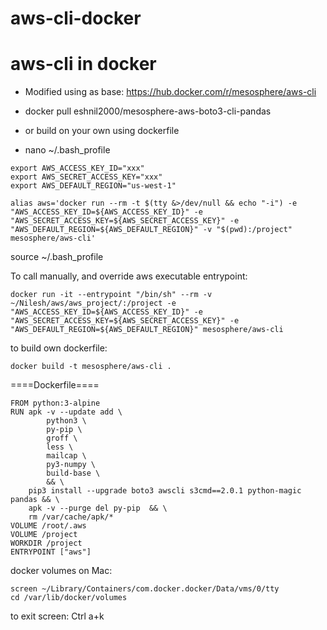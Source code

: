 # aws-cli-docker

# aws-cli in docker
* Modified using as base: https://hub.docker.com/r/mesosphere/aws-cli

* docker pull eshnil2000/mesosphere-aws-boto3-cli-pandas

* or build on your own using dockerfile
* nano ~/.bash_profile
```
export AWS_ACCESS_KEY_ID="xxx"
export AWS_SECRET_ACCESS_KEY="xxx"
export AWS_DEFAULT_REGION="us-west-1"

alias aws='docker run --rm -t $(tty &>/dev/null && echo "-i") -e "AWS_ACCESS_KEY_ID=${AWS_ACCESS_KEY_ID}" -e "AWS_SECRET_ACCESS_KEY=${AWS_SECRET_ACCESS_KEY}" -e "AWS_DEFAULT_REGION=${AWS_DEFAULT_REGION}" -v "$(pwd):/project" mesosphere/aws-cli'
```
source ~/.bash_profile

To call manually, and override aws executable entrypoint: 
```
docker run -it --entrypoint "/bin/sh" --rm -v ~/Nilesh/aws/aws_project/:/project -e "AWS_ACCESS_KEY_ID=${AWS_ACCESS_KEY_ID}" -e "AWS_SECRET_ACCESS_KEY=${AWS_SECRET_ACCESS_KEY}" -e "AWS_DEFAULT_REGION=${AWS_DEFAULT_REGION}" mesosphere/aws-cli
```
to build own dockerfile:
```
docker build -t mesosphere/aws-cli .
```
====Dockerfile====
```
FROM python:3-alpine
RUN apk -v --update add \
        python3 \
        py-pip \
        groff \
        less \
        mailcap \
        py3-numpy \
        build-base \
        && \
    pip3 install --upgrade boto3 awscli s3cmd==2.0.1 python-magic pandas && \
    apk -v --purge del py-pip  && \
    rm /var/cache/apk/*
VOLUME /root/.aws
VOLUME /project
WORKDIR /project
ENTRYPOINT ["aws"]
```
docker volumes on Mac:
```
screen ~/Library/Containers/com.docker.docker/Data/vms/0/tty
cd /var/lib/docker/volumes
```
to exit screen: Ctrl a+k
